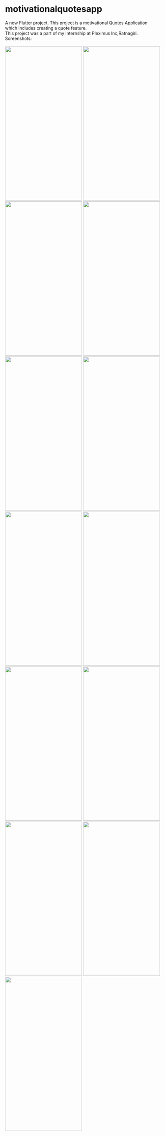 # motivationalquotesapp

A new Flutter project.
This project is a motivational Quotes Application which includes creating a quote feature. 
</br>
This project was a part of my internship at Pleximus Inc,Ratnagiri. </br>
Screenshots:
</br>
</br>
<img src="https://github.com/jafar-b/MotivationalQuotesApp/assets/69974430/b8d1de93-6e75-42c8-ada7-29f323ddbd84" width="250" height="500">
<img src="https://github.com/jafar-b/MotivationalQuotesApp/assets/69974430/55e25671-f592-4c6f-b019-802664090c0f" width="250" height="500">
<img src="https://github.com/jafar-b/MotivationalQuotesApp/assets/69974430/8261e527-9097-47f9-8d6b-d1854928eabb" width="250" height="500">
<img src="https://github.com/jafar-b/MotivationalQuotesApp/assets/69974430/6a737826-f4b2-49da-aa08-6760194a91bf" width="250" height="500">
<img src="https://github.com/jafar-b/MotivationalQuotesApp/assets/69974430/8695252e-2abf-4023-aeab-8a659ffeeb0e" width="250" height="500">
<img src="https://github.com/jafar-b/MotivationalQuotesApp/assets/69974430/3ebd289c-2bec-4ca9-957a-89a76930752e" width="250" height="500">
<img src="https://github.com/jafar-b/MotivationalQuotesApp/assets/69974430/b5ea0b7a-9b35-46d1-a9f5-b4157b02a775" width="250" height="500">
<img src="https://github.com/jafar-b/MotivationalQuotesApp/assets/69974430/8eefb374-7e69-4fa2-b2de-36090ed02d9f" width="250" height="500">
<img src="https://github.com/jafar-b/MotivationalQuotesApp/assets/69974430/8b1cabd7-18a0-42ca-8a59-3a217adce8dc" width="250" height="500">
<img src="https://github.com/jafar-b/MotivationalQuotesApp/assets/69974430/b150d2eb-c542-43ec-a725-6188eb35bf2f" width="250" height="500">
<img src="https://github.com/jafar-b/MotivationalQuotesApp/assets/69974430/76921a5c-cb82-47b8-b020-d74de4f03732" width="250" height="500">
<img src="https://github.com/jafar-b/MotivationalQuotesApp/assets/69974430/e34960a2-b8e5-4a48-aa63-4c0c30a2a25a" width="250" height="500">
<img src="https://github.com/jafar-b/MotivationalQuotesApp/assets/69974430/25354ca3-5706-4ea1-bda4-b494ffeab327" width="250" height="500">
